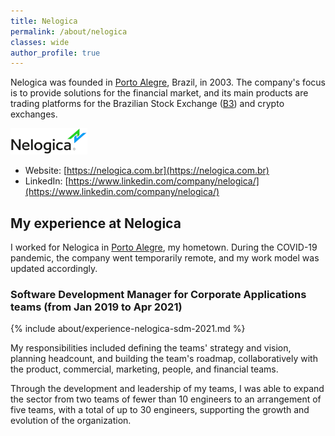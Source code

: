 ```yaml
---
title: Nelogica
permalink: /about/nelogica
classes: wide
author_profile: true
---
```


Nelogica was founded in [Porto Alegre](https://en.wikipedia.org/wiki/Porto_Alegre), Brazil, in 2003. The company's focus is to provide solutions for the financial market, and its main products are trading platforms for the Brazilian Stock Exchange ([B3](https://www.b3.com.br/)) and crypto exchanges.

![Nelogica logo](/images/about/nelogica.png "Nelogica logo")

- Website: [https://nelogica.com.br](https://nelogica.com.br)
- LinkedIn: [https://www.linkedin.com/company/nelogica/](https://www.linkedin.com/company/nelogica/)

## My experience at Nelogica

I worked for Nelogica in [Porto Alegre](https://en.wikipedia.org/wiki/Porto_Alegre), my hometown. During the COVID-19 pandemic, the company went temporarily remote, and my work model was updated accordingly.

### Software Development Manager for Corporate Applications teams <nobr>(from Jan 2019 to Apr 2021)</nobr>

{% include about/experience-nelogica-sdm-2021.md %}

My responsibilities included defining the teams' strategy and vision, planning headcount, and building the team's roadmap, collaboratively with the product, commercial, marketing, people, and financial teams.

Through the development and leadership of my teams, I was able to expand the sector from two teams of fewer than 10 engineers to an arrangement of five teams, with a total of up to 30 engineers, supporting the growth and evolution of the organization.